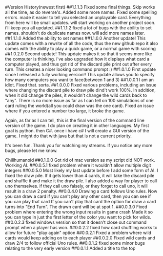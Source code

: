 #Version History(newest first)
##1.1.1.3
Fixed some final things. Skip works all the time, as do reverse's. Added some more names. Fixed some spelling errors. 
made it easier to tell you selected an unplayable card. Everything from here will be small updates. will start working on another project soon. i'll keep you all updated. 
##1.1.1.2
fixed a lot of bugs with the ability to set names. shouldn't do duplicate names now. will add more names later. 
##1.1.1.0
Added the ability to set names
##1.1.0.0
Another update! 
This update comes with a rewrite of all the code, thus the new github repo
it also comes with the ability to play a quick game, or a normal game with scoring
##1.0.2.0
Second update!
This update makes it so that it seems more like the computer is thinking. 
i've also upgraded how it displays what card a computer played, and thus got rid of the discard pile print out after every turn.
This creates a nicer looking command prompt :)
##1.0.1.0
First update since I released a fully working version!!
This update allows you to specify how many computers you want to face(between 1 and 3)
##1.0.0.1 
I am an idiot. Fixed that. sorta.
##1.0.0.0
Fixed various problems, including an issue where changing the discard pile to draw pile dind't work 100%. In addition, when it did change the piles, it wouldn't change the wild cards back to "any". There is no more issue as far as I can tell on 100 simulations of one card ruling the world(all you could draw was the one card). Fixed an issue where if you entered a number too large, it broke the game.

Again, as far as I can tell, this is the final version of the command line version of the game. I do plan on creating it in other languages. My first goal is python. then C#. once i have c# I will create a GUI version of the game. I might do that with java but that is not a current priority. 

It's been fun. Thank you for watching my streams. If you notice any more bugs, please let me know. 

 Chillhumanoid
##0.1.0.0
Got rid of mac version as my script did NOT work. Working AI.
##0.0.5.1
fixed problem where it wouldn't allow multiple digit integers
##0.0.5.0
Most likely my last update before I add some form of AI. I fixed the draw pile. If it gets lower than 4 cards, it will take the discard pile and shuffle it and make it the draw pile. I also added a way for player to call uno themselves. if they call uno falsely, or they forget to call uno, it will result in a draw 2 penalty. 
##0.0.4.0
Drawing a card follows Uno rules. Now you can draw a card if you can't play any other card, then you can see if you can play that card
If you can't play that card the option for draw a card turns into "End Turn". The drawn card will be at spot 1. 
##0.0.3.0
Fixed problem where entering the wrong input results in game crash
Made it so you can type in just the first letter of the color you want to pick for wilds. 
##0.0.2.3
fixed windows version so that it doesn't close out command prompt when a player has won.
##0.0.2.2 
fixed how card shuffling works to allow for future "play again" option
##0.0.2.1
Fixed a problem where wild cards would keep adding on to each player
##0.0.2.0
Fixed wild cards and draw 2/4 to follow official Uno rules. 
##0.0.1.2
fixed some minor bugs relating to the very early version
##0.0.1.1
Added a title to the top
